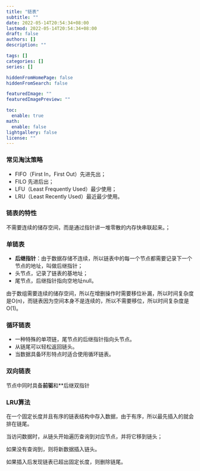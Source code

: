 ```yaml
---
title: "链表"
subtitle: ""
date: 2022-05-14T20:54:34+08:00
lastmod: 2022-05-14T20:54:34+08:00
draft: false
authors: []
description: ""

tags: []
categories: []
series: []

hiddenFromHomePage: false
hiddenFromSearch: false

featuredImage: ""
featuredImagePreview: ""

toc:
  enable: true
math:
  enable: false
lightgallery: false
license: ""
---
```


<!--more-->

### 常见淘汰策略

- FIFO（First In，First Out）先进先出；
- FILO 先进后出；
- LFU（Least Frequently Used）最少使用；
- LRU（Least Recently Used）最近最少使用。

### 链表的特性

不需要连续的储存空间，而是通过指针讲一堆零散的内存快串联起来。；

### 单链表

- **后继指针**：由于数据存储不连续，所以链表中的每一个节点都需要记录下一个节点的地址，叫做后继指针；
- 头节点，记录了链表的基地址；
- 尾节点，后继指针指向空地址null。

由于数组需要连续的储存空间，所以在增删操作时需要移位补漏，所以时间复杂度是O(n)，而链表因为空间本身不是连续的，所以不需要移位，所以时间复杂度是O(1)。

### 循环链表

- 一种特殊的单项链，尾节点的后继指针指向头节点。
- 从链尾可以轻松返回链头。
- 当数据具备环形特点时适合使用循环链表。

### 双向链表

节点中同时具备**前驱**和**后继双指针

### LRU算法

在一个固定长度并且有序的链表结构中存入数据，由于有序，所以最先插入的就会排在链尾。

当访问数据时，从链头开始遍历查询到对应节点，并将它移到链头；

如果没有查询到，则将新数据插入链头。

如果插入后发现链表已超出固定长度，则删除链尾。